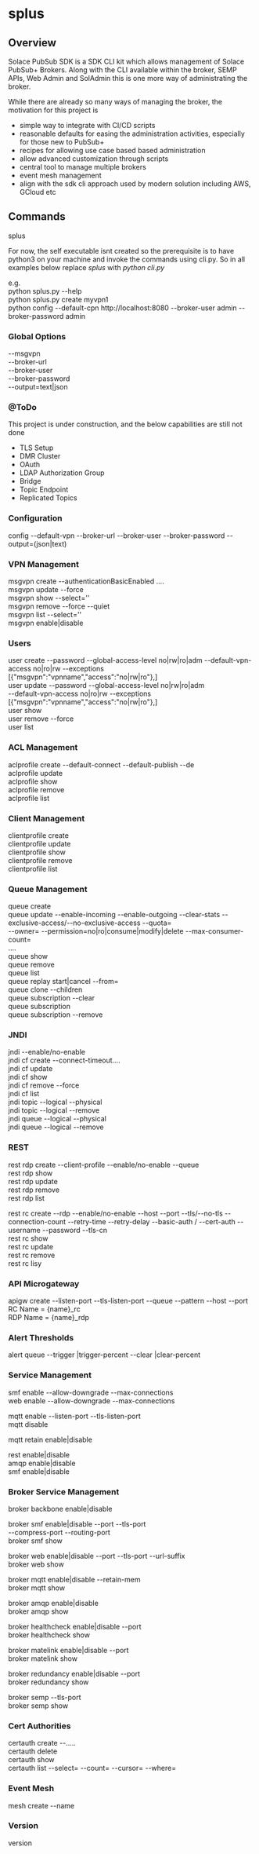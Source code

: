 # splus
## Overview
Solace PubSub SDK is a SDK CLI kit which allows management of Solace PubSub+ Brokers.
Along with the CLI available within the broker, SEMP APIs, Web Admin and SolAdmin
this is one more way of administrating the broker.

While there are already so many ways of managing the broker, the motivation for this project is
* simple way to integrate with CI/CD scripts
* reasonable defaults for easing the administration activities, especially for those new to PubSub+
* recipes for allowing use case based based administration
* allow advanced customization through scripts
* central tool to manage multiple brokers
* event mesh management
* align with the sdk cli approach used by modern solution including AWS, GCloud etc

## Commands
splus <command> <subcommand> <options and parameters>

For now, the self executable isnt created so the prerequisite is to have python3 on your machine and invoke the commands using cli.py. 
So in all examples below replace _splus_ with _python cli.py_


e.g.  
python splus.py --help  
python splus.py create myvpn1  
python config --default-cpn http://localhost:8080 --broker-user admin --broker-password admin  

### Global Options
--msgvpn  
--broker-url  
--broker-user  
--broker-password  
--output=text|json  

### @ToDo
This project is under construction, and the below capabilities are still not done
- TLS Setup
- DMR Cluster
- OAuth
- LDAP Authorization Group
- Bridge
- Topic Endpoint
- Replicated Topics

### Configuration
config  --default-vpn <name> --broker-url <url> --broker-user <username> --broker-password <password> --output=(json|text)

### VPN Management
msgvpn create <name> --authenticationBasicEnabled ....  
msgvpn update <name> --force  
msgvpn show <name> --select=''  
msgvpn remove <name> --force --quiet  
msgvpn list --select=''  
msgvpn enable|disable <name>


### Users
user create <name> --password <password> --global-access-level no|rw|ro|adm 
       --default-vpn-access no|ro|rw --exceptions [{"msgvpn":"vpnname","access":"no|rw|ro"},]  
user update <name> --password <password> --global-access-level no|rw|ro|adm   
                          --default-vpn-access no|ro|rw --exceptions [{"msgvpn":"vpnname","access":"no|rw|ro"},]  
user show <name>   
user remove <name> --force  
user list 




### ACL Management
aclprofile create <name>  --default-connect --default-publish --de  
aclprofile update <name>   
aclprofile show <name>  
aclprofile remove <name>  
aclprofile list


### Client Management
clientprofile create <name>  
clientprofile update <name>  
clientprofile show <name>  
clientprofile remove <name>  
clientprofile list  

### Queue Management
queue create <name>  
queue update <name> --enable-incoming --enable-outgoing --clear-stats --exclusive-access/--no-exclusive-access --quota=<num-in-MB>  
    --owner=<ownername> --permission=no|ro|consume|modify|delete --max-consumer-count=<num>  
    ....  
queue show <name>  
queue remove <name>  
queue list  
queue replay <name> start|cancel --from=<time>  
queue clone <name> <newname> --children  
queue subscription <name> --clear  
queue subscription <name>  <topicname1> <topicname2>  
queue subscription <name>  --remove <topicname>  

### JNDI
jndi --enable/no-enable  
jndi cf create <name> --connect-timeout....  
jndi cf update <name>  
jndi cf show <name>  
jndi cf remove <name> --force  
jndi cf list  
jndi topic --logical <name> --physical <name>  
jndi topic --logical <name> --remove  
jndi queue --logical <name> --physical <name>  
jndi queue --logical <name> --remove  



### REST
rest rdp create <name> --client-profile <cp> --enable/no-enable --queue <queue1>  
rest rdp show <name>  
rest rdp update <name>  
rest rdp remove <name>  
rest rdp list  

rest rc create <name> --rdp <name> --enable/no-enable --host <host> --port <portnum> --tls/--no-tls --connection-count <num> --retry-time <num> --retry-delay <num> 
    --basic-auth / --cert-auth --username <name> --password <password> --tls-cn <name1>  
rest rc show <name>  
rest rc update <name>  
rest rc remove <name>     
rest rc lisy  

### API Microgateway
apigw create <name> --listen-port <port> --tls-listen-port <port> --queue <name> --pattern <default > --host <host> --port <port>  
    RC Name = {name}_rc  
    RDP Name = {name}_rdp  
    

### Alert Thresholds
alert queue <name> --trigger <num>|trigger-percent <num> --clear <num>|clear-percent <num>  

### Service Management

smf enable  --allow-downgrade --max-connections  
web enable  --allow-downgrade --max-connections  

mqtt enable --listen-port --tls-listen-port  
mqtt disable  

mqtt retain enable|disable

rest enable|disable  
amqp enable|disable  
smf enable|disable  

### Broker Service Management
broker backbone enable|disable  

broker smf enable|disable --port <num> --tls-port <num>  
 --compress-port <num> --routing-port <num>  
broker smf show  

broker web enable|disable --port <num> --tls-port <num> --url-suffix <suffix>  
broker web show  

broker mqtt enable|disable --retain-mem <num>  
broker mqtt show  

broker amqp enable|disable  
broker amqp show  

broker healthcheck enable|disable --port <num>  
broker healthcheck show  

broker matelink enable|disable --port <num>  
broker matelink show  

broker redundancy enable|disable --port <num>  
broker redundancy show  

broker semp --tls-port <num>  
broker semp show  

### Cert Authorities
certauth create <name> --.....  
certauth delete <name>  
certauth show <name>  
certauth list --select= --count= --cursor= --where=  

### Event Mesh  
mesh create --name   


### Version  
version  
